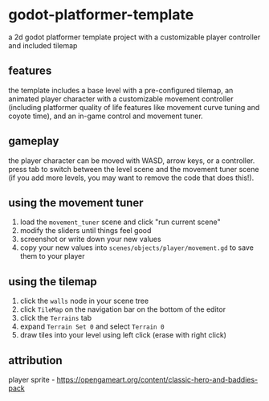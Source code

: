 # godot-platformer-template
a 2d godot platformer template project with a customizable player controller and included tilemap

## features

the template includes a base level with a pre-configured tilemap, an animated player character with a customizable movement controller (including platformer quality of life features like movement curve tuning and coyote time), and an in-game control and movement tuner.

## gameplay

the player character can be moved with WASD, arrow keys, or a controller. press tab to switch between the level scene and the movement tuner scene (if you add more levels, you may want to remove the code that does this!).

## using the movement tuner

1. load the `movement_tuner` scene and click "run current scene"
2. modify the sliders until things feel good
3. screenshot or write down your new values
4. copy your new values into `scenes/objects/player/movement.gd` to save them to your player

## using the tilemap

1. click the `walls` node in your scene tree
2. click `TileMap` on the navigation bar on the bottom of the editor
3. click the `Terrains` tab
4. expand `Terrain Set 0` and select `Terrain 0`
5. draw tiles into your level using left click (erase with right click)

## attribution
player sprite - https://opengameart.org/content/classic-hero-and-baddies-pack
